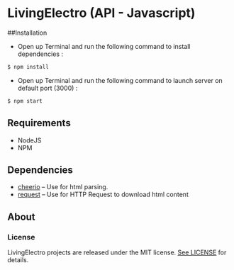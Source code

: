 # LivingElectro (API - Javascript)
##Installation

- Open up Terminal and run the following command to install dependencies :
```bash
$ npm install
```

- Open up Terminal and run the following command to launch server on default port (3000) :
```bash
$ npm start
```

## Requirements

- NodeJS
- NPM

## Dependencies

- [cheerio](https://github.com/cheeriojs/cheerio) &ndash; Use for html parsing.
- [request](https://github.com/request/request) &ndash; Use for HTTP Request to download html content

## About
### License

LivingElectro projects are released under the MIT license. [See LICENSE](https://github.com/hivinau/LivingElectro/blob/master/LICENSE) for details.
